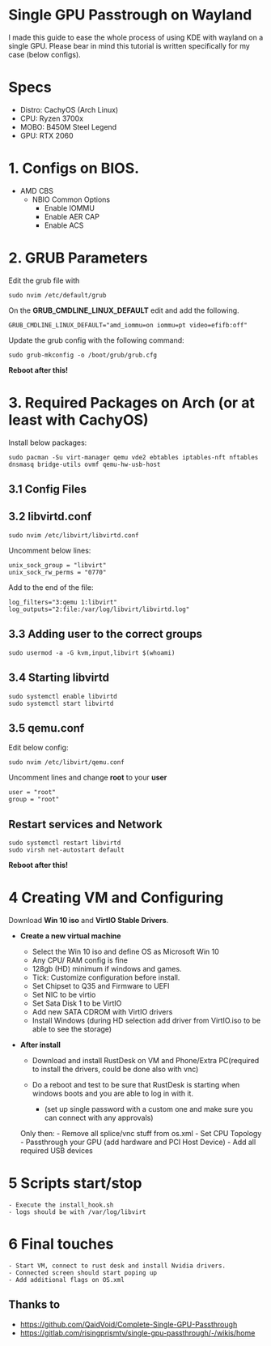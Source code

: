 # Single GPU Passtrough on Wayland

I made this guide to ease the whole process of using KDE with wayland on a single GPU. Please bear in mind this tutorial is written specifically for my case (below configs).

# Specs
 - Distro: CachyOS (Arch Linux)
 - CPU: Ryzen 3700x
 - MOBO: B450M Steel Legend
 - GPU: RTX 2060

 # 1. Configs on BIOS.
 - AMD CBS
    - NBIO Common Options
        - Enable IOMMU
        - Enable AER CAP
        - Enable ACS  

# 2. GRUB Parameters

Edit the grub file with
```
sudo nvim /etc/default/grub
```
On the **GRUB_CMDLINE_LINUX_DEFAULT** edit and add the following.


```
GRUB_CMDLINE_LINUX_DEFAULT="amd_iommu=on iommu=pt video=efifb:off"
```

Update the grub config with the following command:
```
sudo grub-mkconfig -o /boot/grub/grub.cfg
```
**Reboot after this!**

# 3. Required Packages on Arch (or at least with CachyOS)

Install below packages:
```
sudo pacman -Su virt-manager qemu vde2 ebtables iptables-nft nftables dnsmasq bridge-utils ovmf qemu-hw-usb-host
```
## 3.1 Config Files

## 3.2 libvirtd.conf

```
sudo nvim /etc/libvirt/libvirtd.conf
```
Uncomment below lines:
```
unix_sock_group = "libvirt"
unix_sock_rw_perms = "0770"
```
Add to the end of the file:
```
log_filters="3:qemu 1:libvirt"
log_outputs="2:file:/var/log/libvirt/libvirtd.log"

```

## 3.3 Adding user to the correct groups
```
sudo usermod -a -G kvm,input,libvirt $(whoami)
```

## 3.4 Starting libvirtd

```
sudo systemctl enable libvirtd
sudo systemctl start libvirtd
```

## 3.5 qemu.conf

Edit below config:
```
sudo nvim /etc/libvirt/qemu.conf
```

Uncomment lines and change **root** to your **user** 
```
user = "root"
group = "root"
```
## Restart services and Network
```
sudo systemctl restart libvirtd
sudo virsh net-autostart default
```
**Reboot after this!**

# 4 Creating VM and Configuring
Download **Win 10 iso** and **VirtIO Stable Drivers**.

- **Create a new virtual machine**
    - Select the Win 10 iso and define OS as Microsoft Win 10
    - Any CPU/ RAM config is fine
    - 128gb (HD) minimum if windows and games.
    - Tick: Customize configuration before install.
    - Set Chipset to Q35 and Firmware to UEFI
    - Set NIC to be virtio
    - Set Sata Disk 1 to be VirtIO
    - Add new SATA CDROM with VirtIO drivers
    - Install Windows (during HD selection add driver from VirtIO.iso to be able to see the storage)


- **After install**
    - Download and install RustDesk on VM and Phone/Extra PC(required to install the drivers, could be done also with vnc) 
        
    - Do a reboot and test to be sure that RustDesk is starting when windows boots and you are able to log in with it.
        - (set up single password with a custom one and make sure you can connect with any approvals)
    
    Only then:
        - Remove all splice/vnc stuff from os.xml
        - Set CPU Topology
        - Passthrough your GPU (add hardware and PCI Host Device)
        - Add all required USB devices

# 5 Scripts start/stop
    - Execute the install_hook.sh
    - logs should be with /var/log/libvirt

# 6 Final touches
    - Start VM, connect to rust desk and install Nvidia drivers.
    - Connected screen should start poping up
    - Add additional flags on OS.xml

## Thanks to

 - https://github.com/QaidVoid/Complete-Single-GPU-Passthrough
 - https://gitlab.com/risingprismtv/single-gpu-passthrough/-/wikis/home